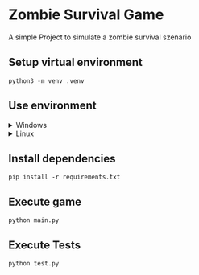 # Zombie Survival Game
A simple Project to simulate a zombie survival szenario

## Setup virtual environment
```shell
python3 -m venv .venv 
```

## Use environment
<details> 
<summary>Windows</summary>

```powershell
.venv\Scripts\Activate.ps1
```
</details>

<details> 
<summary>Linux</summary>

```shell
source .venv/bin/activate
```
</details>

## Install dependencies 
```shell
pip install -r requirements.txt
```

## Execute game
```shell
python main.py
```

## Execute Tests
```shell
python test.py
```
